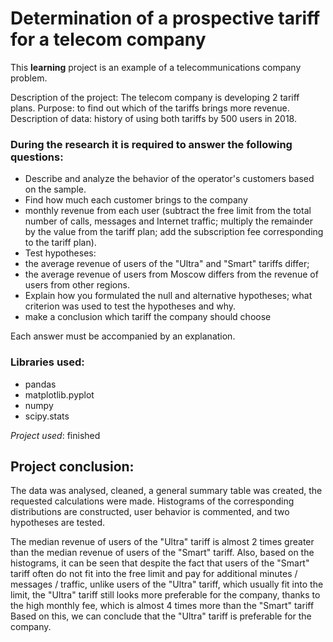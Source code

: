 # Determination of a prospective tariff for a telecom company

This **learning** project is an example of a telecommunications company problem.

Description of the project:
The telecom company is developing 2 tariff plans.
Purpose: to find out which of the tariffs brings more revenue.
Description of data: history of using both tariffs by 500 users in 2018.

### During the research it is required to answer the following questions:

- Describe and analyze the behavior of the operator's customers based on the sample.
- Find how much each customer brings to the company
 - monthly revenue from each user (subtract the free limit from the total number of calls, messages and Internet traffic; multiply the remainder by the value from the tariff plan; add the subscription fee corresponding to the tariff plan).
- Test hypotheses:
 - the average revenue of users of the "Ultra" and "Smart" tariffs differ;
 - the average revenue of users from Moscow differs from the revenue of users from other regions.
 - Explain how you formulated the null and alternative hypotheses;
  what criterion was used to test the hypotheses and why.
- make a conclusion which tariff the company should choose


  
Each answer must be accompanied by an explanation.





### Libraries used:

* pandas
* matplotlib.pyplot
* numpy
* scipy.stats



*Project used*: finished

## Project conclusion: 

The data was analysed, cleaned, a general summary table was created, the requested calculations were made. Histograms of the corresponding distributions are constructed, user behavior is commented, and two hypotheses are tested.
  
The median revenue of users of the "Ultra" tariff is almost 2 times greater than the median revenue of users of the "Smart" tariff. Also, based on the histograms, it can be seen that despite the fact that users of the "Smart" tariff often do not fit into the free limit and pay for additional minutes / messages / traffic, unlike users of the "Ultra" tariff, which usually fit into the limit, the "Ultra" tariff still looks more preferable for the company, thanks to the high monthly fee, which is almost 4 times more than the "Smart" tariff
Based on this, we can conclude that the "Ultra" tariff is preferable for the company.
